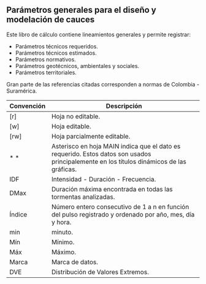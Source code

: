 ## Parámetros generales para el diseño y modelación de cauces

Este libro de cálculo contiene lineamientos generales y permite registrar:

*   Parámetros técnicos requeridos.
*   Parámetros técnicos estimados.
*   Parámetros normativos.
*   Parámetros geotécnicos, ambientales y sociales.
*   Parámetros territoriales.

Gran parte de las referencias citadas corresponden a normas de Colombia - Suramérica.

Convención | Descripción
--- | ---
| [r] | Hoja no editable.
| [w] | Hoja editable.
| [rw] | Hoja parcialmente editable.
| * * | Asterisco en hoja MAIN indica que el dato es requerido. Estos datos son usados principalemente en los títulos dinámicos de las gráficas.
| IDF | Intensidad - Duración - Frecuencia.
| DMax | Duración máxima encontrada en todas las tormentas analizadas.
| Índice | Número entero consecutivo de 1 a n en función del pulso registrado y ordenado por año, mes, día y hora.
| min | minuto.
| Mín | Mínimo.
| Máx | Máximo.
| Marca | Marca de datos.
| DVE | Distribución de Valores Extremos.
